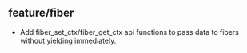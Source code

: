 ## feature/fiber

* Add fiber_set_ctx/fiber_get_ctx api functions to pass data to fibers without
yielding immediately.
